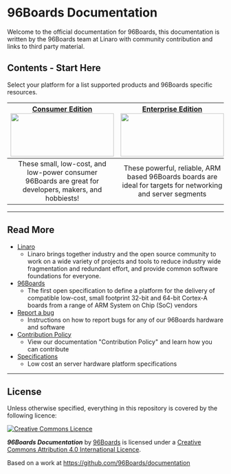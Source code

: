 # 96Boards Documentation

Welcome to the official documentation for 96Boards, this documentation is written by the 96Boards team at Linaro with community contribution and links to third party material.

## Contents - Start Here

Select your platform for a list supported products and 96Boards specific resources. 

| [**Consumer Edition**](ConsumerEdition/README.md)<br> [<img src="http://i.imgur.com/QEilCHZ.png" data-canonical-src="http://i.imgur.com/QEilCHZ.png" width="240" height="100" />](ConsumerEdition/README.md) <br> | [**Enterprise Edition**](EnterpriseEdition/README.md) <br>[<img src="http://i.imgur.com/DLgo1qU.png" data-canonical-src="http://i.imgur.com/DLgo1qU.png" width="240" height="100" />](EnterpriseEdition/README.md) | [**Mezzanine**](MezzanineProducts/README.md) <br>[<img src="http://i.imgur.com/FU8ewZf.png" data-canonical-src="http://i.imgur.com/FU8ewZf.png" width="240" height="100" />](MezzanineProducts/README.md) |
|:---:|:---:|:---:|
| These small, low-cost, and low-power consumer 96Boards are great for developers, makers, and hobbiests! | These powerful, reliable, ARM based 96Boards boards are ideal for targets for networking and server segments  | Expand on all 96Boards with new interfaces for IoT, industrial control, and other embedded applications. |
   
***
## Read More

- [Linaro](http://www.linaro.org/about/)
   - Linaro brings together industry and the open source community to work on a wide variety of projects and tools to reduce industry wide fragmentation and redundant effort, and provide common software foundations for everyone.
- [96Boards](http://www.96boards.org/about)
   - The first open specification to define a platform for the delivery of compatible low-cost, small footprint 32-bit and 64-bit Cortex-A boards from a range of ARM System on Chip (SoC) vendors
- [Report a bug](Report_a_bug.md)
   - Instructions on how to report bugs for any of our 96Boards hardware and software
- [Contribution Policy](ContributionPolicy.md)
   - View our documentation "Contribution Policy" and learn how you can contribute
- [Specifications](Specifications/README.md)
   - Low cost an server hardware platform specifications

***

## License

Unless otherwise specified, everything in this repository is covered by the following licence:

[![Creative Commons Licence](https://licensebuttons.net/l/by-sa/4.0/88x31.png)](http://creativecommons.org/licenses/by-sa/4.0/)

***96Boards Documentation*** by [96Boards](https://www.96boards.org/) is licensed under a [Creative Commons Attribution 4.0 International Licence](http://creativecommons.org/licenses/by-sa/4.0/).

Based on a work at https://github.com/96Boards/documentation
